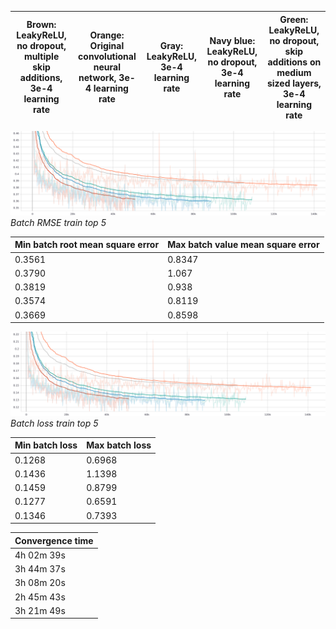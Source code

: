 | Brown: LeakyReLU, no dropout, multiple skip additions, 3e-4 learning rate | Orange: Original convolutional neural network, 3e-4 learning rate |  Gray: LeakyReLU, 3e-4 learning rate |  Navy blue: LeakyReLU, no dropout, 3e-4 learning rate | Green: LeakyReLU, no dropout, skip additions on medium sized layers, 3e-4 learning rate|
|---------------------------------------------------------------------------|-------------------------------------------------------------------|-------------------------------------------------------------------|-------------------------------------|------------

![alt text](https://github.com/toma-ungureanu/Licenta/blob/master/model_statistics/png/train/batch/batch_rmse_top5.png)
*Batch RMSE train top 5*

| Min batch root mean square error | Max batch value mean square error |
|----------------------------------|-----------------------------------|
| 0.3561                           | 0.8347                            |
| 0.3790                           | 1.067                             |
| 0.3819                           | 0.938                             |
| 0.3574                           | 0.8119                            |
| 0.3669                           | 0.8598                            |

![alt text](https://github.com/toma-ungureanu/Licenta/blob/master/model_statistics/png/train/batch/batch_loss_top5.png)
*Batch loss train top 5*

| Min batch loss | Max batch loss |
|----------------|----------------|
| 0.1268         | 0.6968         |
| 0.1436         | 1.1398         |
| 0.1459         | 0.8799         |
| 0.1277         | 0.6591         |
| 0.1346         | 0.7393         |


| Convergence time |
|------------------|
| 4h 02m 39s       |
| 3h 44m 37s       |
| 3h 08m 20s       |
| 2h 45m 43s       |
| 3h 21m 49s       |
